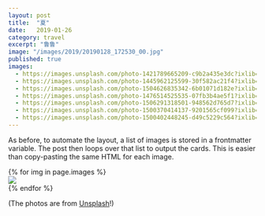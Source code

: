 ```yaml
---
layout: post
title:  "夏"
date:   2019-01-26
category: travel
excerpt: "鲁鲁"
image: "/images/2019/20190128_172530_00.jpg"
published: true
images:
  - https://images.unsplash.com/photo-1421789665209-c9b2a435e3dc?ixlib=rb-0.3.5&ixid=eyJhcHBfaWQiOjEyMDd9&s=5b1016b885e7438c4633109d77368d4d&auto=format&fit=crop&w=1651&q=80
  - https://images.unsplash.com/photo-1445962125599-30f582ac21f4?ixlib=rb-0.3.5&ixid=eyJhcHBfaWQiOjEyMDd9&s=38c096c472ba616dc4e8e76a8069c97a&auto=format&fit=crop&w=668&q=80
  - https://images.unsplash.com/photo-1504626835342-6b01071d182e?ixlib=rb-0.3.5&ixid=eyJhcHBfaWQiOjEyMDd9&s=975855d515c9d56352ee3bfe74287f2b&auto=format&fit=crop&w=1651&q=80
  - https://images.unsplash.com/photo-1476514525535-07fb3b4ae5f1?ixlib=rb-0.3.5&ixid=eyJhcHBfaWQiOjEyMDd9&s=468a8c18f5d811cf03c654b653b5089e&auto=format&fit=crop&w=1650&q=80
  - https://images.unsplash.com/photo-1506291318501-948562d765d7?ixlib=rb-0.3.5&ixid=eyJhcHBfaWQiOjEyMDd9&s=71ad8e3b7b4bd210182ed5e5c024903b&auto=format&fit=crop&w=1650&q=80
  - https://images.unsplash.com/photo-1500370414137-9201565cf099?ixlib=rb-0.3.5&ixid=eyJhcHBfaWQiOjEyMDd9&s=95e700b9e28eb7ed7b5769c823741126&auto=format&fit=crop&w=668&q=80
  - https://images.unsplash.com/photo-1500402448245-d49c5229c564?ixlib=rb-0.3.5&ixid=eyJhcHBfaWQiOjEyMDd9&s=f19c590b253f803a7f9b643c59017160&auto=format&fit=crop&w=1650&q=80
---
```


As before, to automate the layout, a list of images is stored in a frontmatter variable. The post then loops over that list to output the cards. This is easier than copy-pasting the same HTML for each image.

<style>
.tempContainer {position:fixed; width:100%; margin-right:0px; margin-left:0px; text-align:center; z-index:101;}
</style>


<div class="card-columns">
    {% for img in page.images %}
    <div class="card" data-toggle="modal" data-target="#exampleModal" data-img="{{ img }}">
        <img class="card-img-top" src="{{ img }}" />
    </div>
    {% endfor %}
</div>

(The photos are from [Unsplash](http://www.unsplash.com)!)

<div class="modal fade" id="exampleModal">
  <div class="modal-dialog modal-lg modal-dialog-centered">
    <div class="modal-content">
      <div class="modal-body">
        <img class="modal-img w-100" />
      </div>
    </div>
  </div>
</div>


